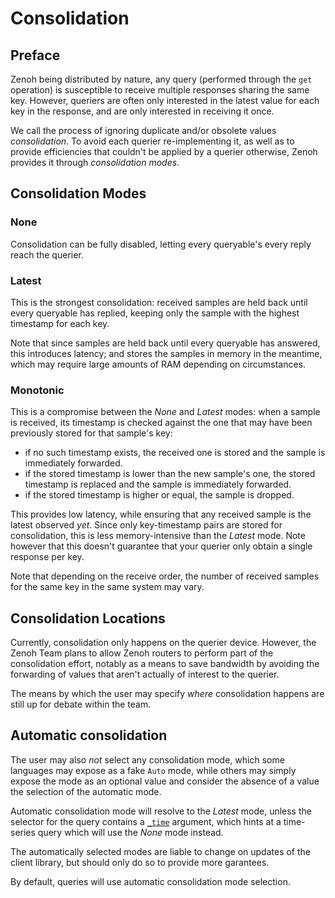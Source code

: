 # Consolidation
## Preface
Zenoh being distributed by nature, any query (performed through the `get` operation) is susceptible to receive multiple responses sharing the same key. However, queriers are often only interested in the latest value for each key in the response, and are only interested in receiving it once.

We call the process of ignoring duplicate and/or obsolete values *consolidation*. To avoid each querier re-implementing it, as well as to provide efficiencies that couldn't be applied by a querier otherwise, Zenoh provides it through *consolidation modes*.

## Consolidation Modes
### None
Consolidation can be fully disabled, letting every queryable's every reply reach the querier.

### Latest
This is the strongest consolidation: received samples are held back until every queryable has replied, keeping only the sample with the highest timestamp for each key.

Note that since samples are held back until every queryable has answered, this introduces latency; and stores the samples in memory in the meantime, which may require large amounts of RAM depending on circumstances.

### Monotonic
This is a compromise between the *None* and *Latest* modes: when a sample is received, its timestamp is checked against the one that may have been previously stored for that sample's key:
- if no such timestamp exists, the received one is stored and the sample is immediately forwarded.
- if the stored timestamp is lower than the new sample's one, the stored timestamp is replaced and the sample is immediately forwarded.
- if the stored timestamp is higher or equal, the sample is dropped.

This provides low latency, while ensuring that any received sample is the latest observed *yet*. Since only key-timestamp pairs are stored for consolidation, this is less memory-intensive than the *Latest* mode. Note however that this doesn't guarantee that your querier only obtain a single response per key.

Note that depending on the receive order, the number of received samples for the same key in the same system may vary.

## Consolidation Locations
Currently, consolidation only happens on the querier device. However, the Zenoh Team plans to allow Zenoh routers to perform part of the consolidation effort, notably as a means to save bandwidth by avoiding the forwarding of values that aren't actually of interest to the querier.

The means by which the user may specify *where* consolidation happens are still up for debate within the team.

## Automatic consolidation
The user may also *not* select any consolidation mode, which some languages may expose as a fake `Auto` mode, while others may simply expose the mode as an optional value and consider the absence of a value the selection of the automatic mode.

Automatic consolidation mode will resolve to the *Latest* mode, unless the selector for the query contains a [`_time`](../Selector/_time.md) argument, which hints at a time-series query which will use the *None* mode instead.

The automatically selected modes are liable to change on updates of the client library, but should only do so to provide more garantees.

By default, queries will use automatic consolidation mode selection.
